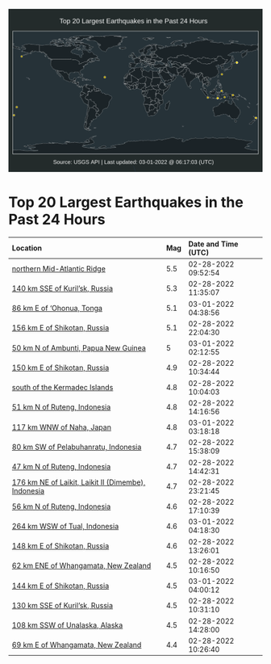 ![Map](./map.png)

# Top 20 Largest Earthquakes in the Past 24 Hours

| Location | Mag | Date and Time (UTC) |
|:---|:---|:---|
| [northern Mid-Atlantic Ridge](https://earthquake.usgs.gov/earthquakes/eventpage/us6000h0qe) | 5.5 | 02-28-2022 09:52:54 |
| [140 km SSE of Kuril’sk, Russia](https://earthquake.usgs.gov/earthquakes/eventpage/us6000h0rb) | 5.3 | 02-28-2022 11:35:07 |
| [86 km E of ‘Ohonua, Tonga](https://earthquake.usgs.gov/earthquakes/eventpage/us6000h0zw) | 5.1 | 03-01-2022 04:38:56 |
| [156 km E of Shikotan, Russia](https://earthquake.usgs.gov/earthquakes/eventpage/us6000h0vy) | 5.1 | 02-28-2022 22:04:30 |
| [50 km N of Ambunti, Papua New Guinea](https://earthquake.usgs.gov/earthquakes/eventpage/us6000h0z8) | 5 | 03-01-2022 02:12:55 |
| [150 km E of Shikotan, Russia](https://earthquake.usgs.gov/earthquakes/eventpage/us6000h0qt) | 4.9 | 02-28-2022 10:34:44 |
| [south of the Kermadec Islands](https://earthquake.usgs.gov/earthquakes/eventpage/us6000h0ql) | 4.8 | 02-28-2022 10:04:03 |
| [51 km N of Ruteng, Indonesia](https://earthquake.usgs.gov/earthquakes/eventpage/us6000h0rx) | 4.8 | 02-28-2022 14:16:56 |
| [117 km WNW of Naha, Japan](https://earthquake.usgs.gov/earthquakes/eventpage/us6000h0zh) | 4.8 | 03-01-2022 03:18:18 |
| [80 km SW of Pelabuhanratu, Indonesia](https://earthquake.usgs.gov/earthquakes/eventpage/us6000h0sh) | 4.7 | 02-28-2022 15:38:09 |
| [47 km N of Ruteng, Indonesia](https://earthquake.usgs.gov/earthquakes/eventpage/us6000h0s1) | 4.7 | 02-28-2022 14:42:31 |
| [176 km NE of Laikit, Laikit II (Dimembe), Indonesia](https://earthquake.usgs.gov/earthquakes/eventpage/us6000h0x6) | 4.7 | 02-28-2022 23:21:45 |
| [56 km N of Ruteng, Indonesia](https://earthquake.usgs.gov/earthquakes/eventpage/us6000h0sw) | 4.6 | 02-28-2022 17:10:39 |
| [264 km WSW of Tual, Indonesia](https://earthquake.usgs.gov/earthquakes/eventpage/us6000h0zz) | 4.6 | 03-01-2022 04:18:30 |
| [148 km E of Shikotan, Russia](https://earthquake.usgs.gov/earthquakes/eventpage/us6000h0rr) | 4.6 | 02-28-2022 13:26:01 |
| [62 km ENE of Whangamata, New Zealand](https://earthquake.usgs.gov/earthquakes/eventpage/us6000h0qi) | 4.5 | 02-28-2022 10:16:50 |
| [144 km E of Shikotan, Russia](https://earthquake.usgs.gov/earthquakes/eventpage/us6000h0zp) | 4.5 | 03-01-2022 04:00:12 |
| [130 km SSE of Kuril’sk, Russia](https://earthquake.usgs.gov/earthquakes/eventpage/us6000h0r5) | 4.5 | 02-28-2022 10:31:10 |
| [108 km SSW of Unalaska, Alaska](https://earthquake.usgs.gov/earthquakes/eventpage/us6000h0ry) | 4.5 | 02-28-2022 14:28:00 |
| [69 km E of Whangamata, New Zealand](https://earthquake.usgs.gov/earthquakes/eventpage/us6000h0qj) | 4.4 | 02-28-2022 10:26:40 |
